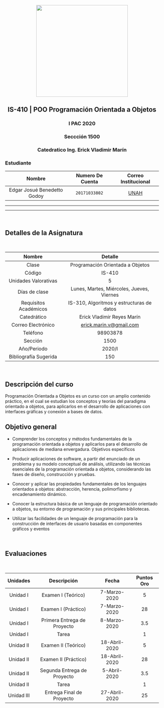 <div align="center">
    <img src="https://programacioncetis104.milaulas.com/pluginfile.php/25/course/overviewfiles/89120b62-a53c-491d-a359-839b2f39971b.png" width="300px"> </img> 
    
<!-- Encabezado -->
## IS-410 | POO Programación Orientada a Objetos
### I PAC 2020 
### Seccción 1500
### Catedratico **Ing. Erick Vladimir Marín**
</div>

### Estudiante 
| Nombre | Numero De Cuenta | Correo Institucional |
|:-------------:| :-----:|:-----:|
| Edgar Josué Benedetto Godoy | `20171033802` | [UNAH](mailto:edgar.benedetto@unah.hn) |

_______
_______

<br>

## Detalles de la Asignatura
<br>

| Nombre | Detalle |
|:------:|:-------:|
| Clase | Programación Orientada a Objetos |
| Código| IS-410 |
| Unidades Valorativas| 5 |
| Días de clase| Lunes, Martes, Miércoles, Jueves, Viernes |
| Requisitos Académicos| IS-310, Algoritmos y estructuras de datos |
| Catedrático| Erick Vladimir Reyes Marín |
| Correo Electrónico| erick.marin.v@gmail.com |
| Teléfono| 98903878 |
| Sección| 1500 | 
| Año/Periodo| 2020/I |
| Bibliografía Sugerida| 150 |

<br>

## Descripción del curso
Programación Orientada a Objetos es un curso con un amplio contenido práctico, en el cual se 
estudian los conceptos y teorías del paradigma orientado a objetos, para aplicarlos en el 
desarrollo de aplicaciones con interfaces gráficas y conexión a bases de datos.
## Objetivo general
* Comprender los conceptos y métodos fundamentales de la programación orientada a objetos y 
aplicarlos para el desarrollo de aplicaciones de mediana envergadura.
Objetivos específicos

* Producir aplicaciones de software, a partir del enunciado de un problema y su modelo conceptual 
de análisis, utilizando las técnicas esenciales de la programación orientada a objetos, 
considerando las fases de diseño, construcción y pruebas.

* Conocer y aplicar las propiedades fundamentales de los lenguajes orientados a objetos: 
abstracción, herencia, polimorfismo y encadenamiento dinámico.

* Conocer la estructura básica de un lenguaje de programación orientado a objetos, su entorno de 
programación y sus principales bibliotecas.

* Utilizar las facilidades de un lenguaje de programación para la construcción de interfaces de 
usuario basadas en componentes gráficos y eventos

<br>

## Evaluaciones

<br>

| Unidades | Descripción | Fecha | Puntos Oro |
|:---------:|:---------:|:-----:|:---------:|
| Unidad I | Examen I (Teórico) | 7-Marzo-2020 | 5
| Unidad I | Examen I (Práctico) | 7-Marzo-2020 | 28
| Unidad I | Primera Entrega de Proyecto | 8-Marzo-2020 | 3.5
| Unidad I | Tarea | |  1
| Unidad II| Examen II (Teórico) | 18-Abril-2020 | 5|
| Unidad II| Examen II (Práctico) |18-Abril-2020 |28 |
| Unidad II| Segunda Entrega de Proyecto | 5-Abril-2020 | 3.5
| Unidad II| Tarea | |  1|
| Unidad III | Entrega Final de Proyecto  | 27-Abril-2020 | 25 |
